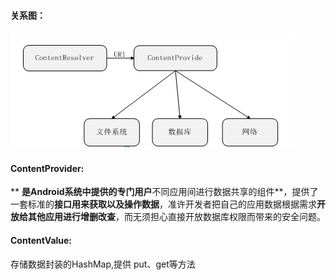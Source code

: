 #### 关系图：

#### ![](/assets/Contentprovide.png)

#### 

#### **ContentProvider:**

** **是Android系统中提供的专门用户**不同应用间进行数据共享的组件**，提供了一套标准的**接口用来获取以及操作数据**，准许开发者把自己的应用数据根据需求**开放给其他应用进行增删改查**，而无须担心直接开放数据库权限而带来的安全问题。

#### **ContentValue:**

存储数据封装的HashMap,提供 put、get等方法



